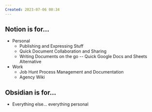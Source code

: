 ```yaml
---
Created: 2023-07-06 00:34
---
```

## Notion is for...
- Personal
	- Publishing and Expressing Stuff
	- Quick Document Collaboration and Sharing
	- Writing Documents on the go -- Quick Google Docs and Sheets Alternative
- Work
	- Job Hunt Process Management and Documentation
	- Agency Wiki
## Obsidian is for...
- Everything else... everything personal

